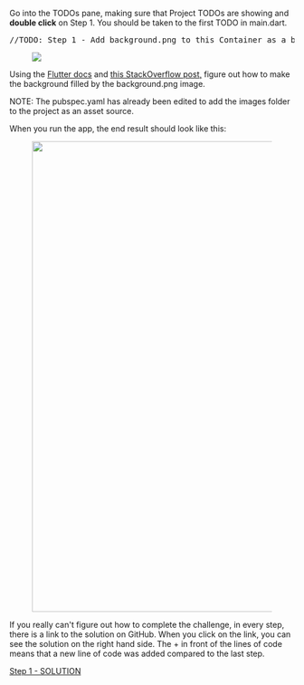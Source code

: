 <p>Go into the TODOs pane, making sure that Project TODOs are showing and <strong>double click</strong> on Step 1. You should be taken to the first TODO in main.dart.</p><pre class="prettyprint linenums">//TODO: Step 1 - Add background.png to this Container as a background image.</pre><figure><img src="https://udemy-images.s3.amazonaws.com:443/redactor/raw/2019-03-18_15-20-44-2f707b56130c6040f87861d600e3aa1c.png"></figure><p>Using the <a href="https://docs.flutter.io/flutter/painting/BoxDecoration-class.html" rel="noopener noreferrer" target="_blank">Flutter docs</a> and <a href="https://stackoverflow.com/questions/44179889/flutter-sdk-set-background-image" rel="noopener noreferrer" target="_blank">this StackOverflow post,</a> figure out how to make the background filled by the background.png image. </p><p>NOTE: The pubspec.yaml has already been edited to add the images folder to the project as an asset source.</p><p>When you run the app, the end result should look like this:</p><figure><img height="831" src="https://udemy-images.s3.amazonaws.com:443/redactor/raw/2019-03-18_15-28-17-34131012eb08147f457c4aa4364e9087.png" width="519"></figure><p>If you really can't figure out how to complete the challenge, in every step, there is a link to the solution on GitHub. When you click on the link, you can see the solution on the right hand side. The + in front of the lines of code means that a new line of code was added compared to the last step.</p><p><a href="https://github.com/londonappbrewery/destini-challenge-completed/commit/75dc146209227fe80020115498156363fad50d69" rel="noopener noreferrer" target="_blank">Step 1 - SOLUTION</a></p>